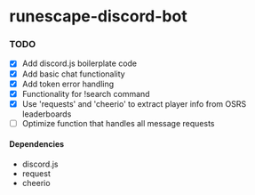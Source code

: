 # runescape-discord-bot

### TODO

- [x] Add discord.js boilerplate code
- [x] Add basic chat functionality
- [x] Add token error handling
- [x] Functionality for !search command
- [x] Use 'requests' and 'cheerio' to extract player info from OSRS leaderboards
- [ ] Optimize function that handles all message requests

#### Dependencies
* discord.js
* request
* cheerio
